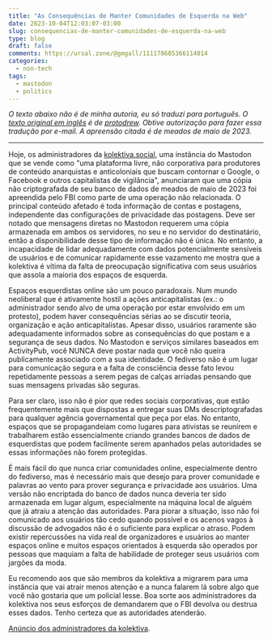 ```yaml
---
title: "As Consequências de Manter Comunidades de Esquerda na Web"
date: 2023-10-04T12:03:07-03:00
slug: consequencias-de-manter-comunidades-de-esquerda-na-web
type: blog
draft: false
comments: https://ursal.zone/@gmgall/111178685366114014 
categories:
  - non-tech
tags:
  - mastodon
  - politics
---
```

*O texto abaixo não é de minha autoria, eu só traduzi para português. O [texto original em inglês](https://blog.protodrew.website/the_consequences_of_running_leftist_communities) é de [protodrew](https://merveilles.town/@protodrew). Obtive autorização para fazer essa tradução por e-mail. A apreensão citada é de meados de maio de 2023.*

---
Hoje, os administradores da [kolektiva.social](https://kolektiva.social), uma instância do Mastodon que se vende como "uma plataforma livre, não corporativa para produtores de conteúdo anarquistas e anticoloniais que buscam contornar o Google, o Facebook e outros capitalistas de vigilância", anunciaram que uma cópia não criptografada de seu banco de dados de meados de maio de 2023 foi apreendida pelo FBI como parte de uma operação não relacionada. O principal conteúdo afetado é toda informação de contas e postagens, independente das configurações de privacidade das postagens. Deve ser notado que mensagens diretas no Mastodon requerem uma cópia armazenada em ambos os servidores, no seu e no servidor do destinatário, então a disponibilidade desse tipo de informação não é única. No entanto, a incapacidade de lidar adequadamente com dados potencialmente sensíveis de usuários e de comunicar rapidamente esse vazamento me mostra que a kolektiva é vítima da falta de preocupação significativa com seus usuários que assola a maioria dos espaços de esquerda.

Espaços esquerdistas online são um pouco paradoxais. Num mundo neoliberal que é ativamente hostil a ações anticapitalistas (ex.: o administrador sendo alvo de uma operação por estar envolvido em um protesto), podem haver consequências sérias ao se discutir teoria, organização e ação anticapitalistas. Apesar disso, usuários raramente são adequadamente informados sobre as consequências do que postam e a segurança de seus dados. No Mastodon e serviços similares baseados em ActivityPub, você NUNCA deve postar nada que você não queira publicamente associado com a sua identidade. O fediverso não é um lugar para comunicação segura e a falta de consciência desse fato levou repetidamente pessoas a serem pegas de calças arriadas pensando que suas mensagens privadas são seguras.

Para ser claro, isso não é pior que redes sociais corporativas, que estão frequentemente mais que dispostas a entregar suas DMs descriptografadas para qualquer agência governamental que peça por elas. No entanto, espaços que se propagandeiam como lugares para ativistas se reunirem e trabalharem estão essencialmente criando grandes bancos de dados de esquerdistas que podem facilmente serem apanhados pelas autoridades se essas informações não forem protegidas.

É mais fácil do que nunca criar comunidades online, especialmente dentro do fediverso, mas é necessário mais que desejo para prover comunidade e palavras ao vento para prover segurança e privacidade aos usuários. Uma versão não encriptada do banco de dados nunca deveria ter sido armazenada em lugar algum, especialmente na máquina local de alguém que já atraiu a atenção das autoridades. Para piorar a situação, isso não foi comunicado aos usuários tão cedo quando possível e os acenos vagos à discussão de advogados não é o suficiente para explicar o atraso. Podem existir repercussões na vida real de organizadores e usuários ao manter espaços online e muitos espaços orientados à esquerda são operados por pessoas que maquiam a falta de habilidade de proteger seus usuários com jargões da moda.

Eu recomendo aos que são membros da kolektiva a migrarem para uma instância que vai atrair menos atenção e a nunca falarem lá sobre algo que você não gostaria que um policial lesse. Boa sorte aos administradores da kolektiva nos seus esforços de demandarem que o FBI devolva ou destrua esses dados. Tenho certeza que as autoridades atenderão.

[Anúncio dos administradores da kolektiva](https://kolektiva.social/@admin/110637031574056150).
